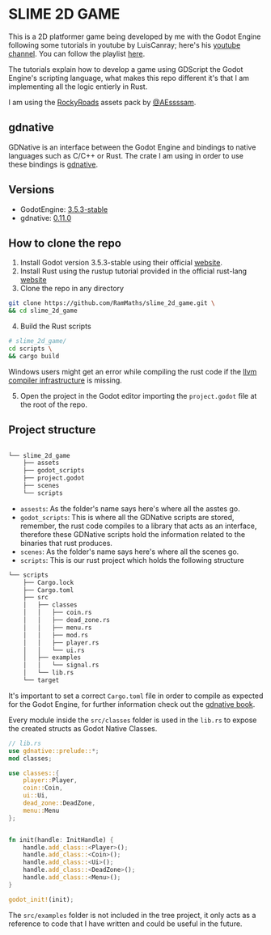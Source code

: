 # SLIME 2D GAME

This is a 2D platformer game being developed by me with the Godot Engine following some tutorials in youtube by LuisCanray; here's his [youtube channel](https://www.youtube.com/@LuisCanary). You can follow the playlist [here](https://youtube.com/playlist?list=PLNEAWvYbJJ9nNOpe6fun7m6L_M8xslYnT&si=DGfVeL4gqyU-rIEE).

The tutorials explain how to develop a game using GDScript the Godot Engine's scripting language, what makes this repo different it's that I am implementing all the logic entierly in Rust.

I am using the [RockyRoads](https://essssam.itch.io/rocky-roads) assets pack by [@AEssssam](https://twitter.com/AEssssam).

## gdnative

GDNative is an interface between the Godot Engine and bindings to native languages such as C/C++ or Rust. The crate I am using in order to use these bindings is [gdnative](https://github.com/godot-rust/gdnative?tab=readme-ov-file).

## Versions

- GodotEngine: [3.5.3-stable](https://docs.godotengine.org/en/3.5/)
- gdnative: [0.11.0](https://docs.rs/gdnative/0.11.0/gdnative/index.html)

## How to clone the repo

1. Install Godot version 3.5.3-stable using their official [website](https://godotengine.org/download/3.x/).
2. Install Rust using the rustup tutorial provided in the official rust-lang [website](https://www.rust-lang.org/es)
3. Clone the repo in any directory
```sh
git clone https://github.com/RamMaths/slime_2d_game.git \
&& cd slime_2d_game
```
4. Build the Rust scripts 
```sh
# slime_2d_game/
cd scripts \
&& cargo build
```
Windows users might get an error while compiling the rust code if the [llvm compiler infrastructure](https://releases.llvm.org/download.html) is missing.

5. Open the project in the Godot editor importing the `project.godot` file at the root of the repo.

## Project structure

```bash

└── slime_2d_game
    ├── assets
    ├── godot_scripts
    ├── project.godot
    ├── scenes
    └── scripts
```

- `assests`: As the folder's name says here's where all the asstes go.
- `godot_scripts`: This is where all the GDNative scripts are stored, remember, the rust code compiles to a library that acts as an interface, therefore these GDNative scripts hold the information related to the binaries that rust produces.
- `scenes`: As the folder's name says here's where all the scenes go.
- `scripts`: This is our rust project which holds the following structure

```bash
└── scripts
    ├── Cargo.lock
    ├── Cargo.toml
    ├── src
    │   ├── classes
    │   │   ├── coin.rs
    │   │   ├── dead_zone.rs
    │   │   ├── menu.rs
    │   │   ├── mod.rs
    │   │   ├── player.rs
    │   │   └── ui.rs
    │   ├── examples
    │   │   └── signal.rs
    │   └── lib.rs
    └── target
```
It's important to set a correct `Cargo.toml` file in order to compile as expected for the Godot Engine, for further information check out the [gdnative book](https://godot-rust.github.io/gdnative-book/intro/hello-world.html#creating-the-project).

Every module inside the `src/classes` folder is used in the `lib.rs` to expose the created structs as Godot Native Classes.

```rs
// lib.rs
use gdnative::prelude::*;
mod classes;

use classes::{
    player::Player,
    coin::Coin,
    ui::Ui,
    dead_zone::DeadZone,
    menu::Menu
};


fn init(handle: InitHandle) {
    handle.add_class::<Player>();
    handle.add_class::<Coin>();
    handle.add_class::<Ui>();
    handle.add_class::<DeadZone>();
    handle.add_class::<Menu>();
}

godot_init!(init);
```

The `src/examples` folder is not included in the tree project, it only acts as a reference to code that I have written and could be useful in the future.

